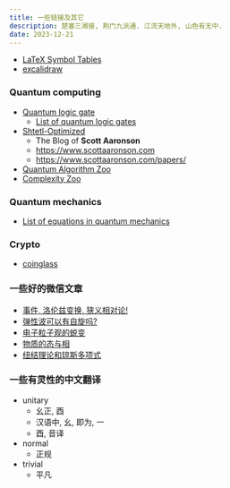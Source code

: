 ```yaml
---
title: 一些链接及其它
description: 楚塞三湘接, 荆门九派通. 江流天地外, 山色有无中.
date: 2023-12-21
---
```


- [LaTeX Symbol Tables](https://wikieducator.org/Help:LaTeX_Symbol_Tables_-_Mathematics)
- [excalidraw](https://excalidraw.com)

### Quantum computing

- [Quantum logic gate](https://en.wikipedia.org/wiki/Quantum_logic_gate)
  - [List of quantum logic gates](https://en.wikipedia.org/wiki/List_of_quantum_logic_gates)
- [Shtetl-Optimized](https://scottaaronson.blog)
  - The Blog of __Scott Aaronson__
  - https://www.scottaaronson.com
  - https://www.scottaaronson.com/papers/
- [Quantum Algorithm Zoo](https://quantumalgorithmzoo.org)
- [Complexity Zoo](https://complexityzoo.net/Complexity_Zoo)

### Quantum mechanics

- [List of equations in quantum mechanics](https://en.wikipedia.org/wiki/List_of_equations_in_quantum_mechanics)

### Crypto

- [coinglass](https://www.coinglass.com)

### 一些好的微信文章

- [事件, 洛伦兹变换, 狭义相对论!](https://mp.weixin.qq.com/s/l0vfZsxH3sJeTH6rZCyGFA)
- [弹性波可以有自旋吗?](https://mp.weixin.qq.com/s/YeZsY-xcSnLM3_Qced1jQA)
- [电子粒子观的蜕变](https://mp.weixin.qq.com/s/Z_vnPUVWaPTe5BgflC7D-w)
- [物质的态与相](https://mp.weixin.qq.com/s/Pz2j4zxWfsogQ3WP1aZdXw)
- [纽结理论和琼斯多项式](https://mp.weixin.qq.com/s/0oaAgaHVSzYfPwm8F5AwqA)

### 一些有灵性的中文翻译

- unitary
  - 幺正, 酉
  - 汉语中, 幺, 即为, 一
  - 酉, 音译
- normal
  - 正规
- trivial
  - 平凡

